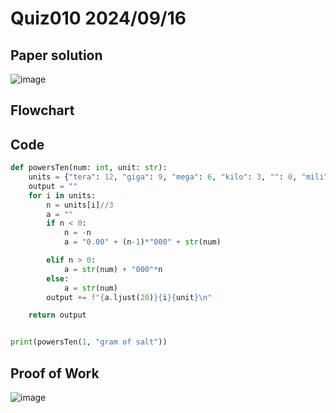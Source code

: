 # Quiz010 2024/09/16

## Paper solution
![image](https://github.com/user-attachments/assets/f70765ac-d483-4faf-b990-ddefeb569e22)

## Flowchart

## Code
```.py
def powersTen(num: int, unit: str):
    units = {"tera": 12, "giga": 9, "mega": 6, "kilo": 3, "": 0, "mili": -3, "micro": -6, "nano": -9, "pico": -12}
    output = ""
    for i in units:
        n = units[i]//3
        a = ""
        if n < 0:
            n = -n
            a = "0.00" + (n-1)*"000" + str(num)

        elif n > 0:
            a = str(num) + "000"*n
        else:
            a = str(num)
        output += f"{a.ljust(20)}{i}{unit}\n"

    return output


print(powersTen(1, "gram of salt"))
```

## Proof of Work
![image](https://github.com/user-attachments/assets/5b4f50b2-4a6a-4c68-8561-8e527e273940)


